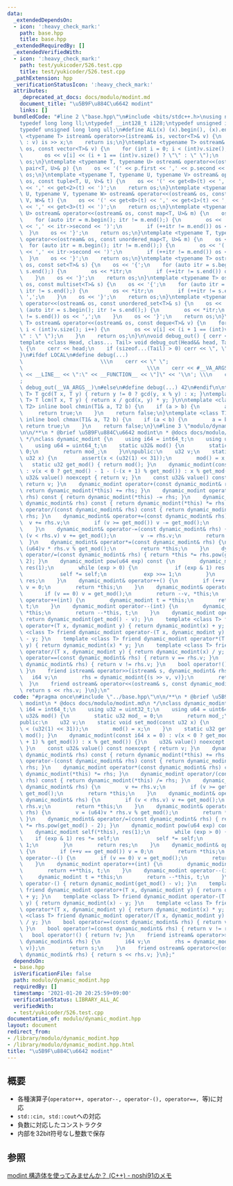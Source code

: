 ```yaml
---
data:
  _extendedDependsOn:
  - icon: ':heavy_check_mark:'
    path: base.hpp
    title: base.hpp
  _extendedRequiredBy: []
  _extendedVerifiedWith:
  - icon: ':heavy_check_mark:'
    path: test/yukicoder/526.test.cpp
    title: test/yukicoder/526.test.cpp
  _pathExtension: hpp
  _verificationStatusIcon: ':heavy_check_mark:'
  attributes:
    _deprecated_at_docs: docs/modulo/modint.md
    document_title: "\u5B9F\u884C\u6642 modint"
    links: []
  bundledCode: "#line 2 \"base.hpp\"\n#include <bits/stdc++.h>\nusing namespace std;\n\
    typedef long long ll;\ntypedef __int128_t i128;\ntypedef unsigned int uint;\n\
    typedef unsigned long long ull;\n#define ALL(x) (x).begin(), (x).end()\n\ntemplate\
    \ <typename T> istream& operator>>(istream& is, vector<T>& v) {\n    for (T& x\
    \ : v) is >> x;\n    return is;\n}\ntemplate <typename T> ostream& operator<<(ostream&\
    \ os, const vector<T>& v) {\n    for (int i = 0; i < (int)v.size(); i++) {\n \
    \       os << v[i] << (i + 1 == (int)v.size() ? \"\" : \" \");\n    }\n    return\
    \ os;\n}\ntemplate <typename T, typename U> ostream& operator<<(ostream& os, const\
    \ pair<T, U>& p) {\n    os << '(' << p.first << ',' << p.second << ')';\n    return\
    \ os;\n}\ntemplate <typename T, typename U, typename V> ostream& operator<<(ostream&\
    \ os, const tuple<T, U, V>& t) {\n    os << '(' << get<0>(t) << ',' << get<1>(t)\
    \ << ',' << get<2>(t) << ')';\n    return os;\n}\ntemplate <typename T, typename\
    \ U, typename V, typename W> ostream& operator<<(ostream& os, const tuple<T, U,\
    \ V, W>& t) {\n    os << '(' << get<0>(t) << ',' << get<1>(t) << ',' << get<2>(t)\
    \ << ',' << get<3>(t) << ')';\n    return os;\n}\ntemplate <typename T, typename\
    \ U> ostream& operator<<(ostream& os, const map<T, U>& m) {\n    os << '{';\n\
    \    for (auto itr = m.begin(); itr != m.end();) {\n        os << '(' << itr->first\
    \ << ',' << itr->second << ')';\n        if (++itr != m.end()) os << ',';\n  \
    \  }\n    os << '}';\n    return os;\n}\ntemplate <typename T, typename U> ostream&\
    \ operator<<(ostream& os, const unordered_map<T, U>& m) {\n    os << '{';\n  \
    \  for (auto itr = m.begin(); itr != m.end();) {\n        os << '(' << itr->first\
    \ << ',' << itr->second << ')';\n        if (++itr != m.end()) os << ',';\n  \
    \  }\n    os << '}';\n    return os;\n}\ntemplate <typename T> ostream& operator<<(ostream&\
    \ os, const set<T>& s) {\n    os << '{';\n    for (auto itr = s.begin(); itr !=\
    \ s.end();) {\n        os << *itr;\n        if (++itr != s.end()) os << ',';\n\
    \    }\n    os << '}';\n    return os;\n}\ntemplate <typename T> ostream& operator<<(ostream&\
    \ os, const multiset<T>& s) {\n    os << '{';\n    for (auto itr = s.begin();\
    \ itr != s.end();) {\n        os << *itr;\n        if (++itr != s.end()) os <<\
    \ ',';\n    }\n    os << '}';\n    return os;\n}\ntemplate <typename T> ostream&\
    \ operator<<(ostream& os, const unordered_set<T>& s) {\n    os << '{';\n    for\
    \ (auto itr = s.begin(); itr != s.end();) {\n        os << *itr;\n        if (++itr\
    \ != s.end()) os << ',';\n    }\n    os << '}';\n    return os;\n}\ntemplate <typename\
    \ T> ostream& operator<<(ostream& os, const deque<T>& v) {\n    for (int i = 0;\
    \ i < (int)v.size(); i++) {\n        os << v[i] << (i + 1 == (int)v.size() ? \"\
    \" : \" \");\n    }\n    return os;\n}\n\nvoid debug_out() { cerr << '\\n'; }\n\
    template <class Head, class... Tail> void debug_out(Head&& head, Tail&&... tail)\
    \ {\n    cerr << head;\n    if (sizeof...(Tail) > 0) cerr << \", \";\n    debug_out(move(tail)...);\n\
    }\n#ifdef LOCAL\n#define debug(...)                                          \
    \                         \\\n    cerr << \" \";                             \
    \                                        \\\n    cerr << #__VA_ARGS__ << \" :[\"\
    \ << __LINE__ << \":\" << __FUNCTION__ << \"]\" << '\\n'; \\\n    cerr << \" \"\
    ;                                                                     \\\n   \
    \ debug_out(__VA_ARGS__)\n#else\n#define debug(...) 42\n#endif\n\ntemplate <typename\
    \ T> T gcd(T x, T y) { return y != 0 ? gcd(y, x % y) : x; }\ntemplate <typename\
    \ T> T lcm(T x, T y) { return x / gcd(x, y) * y; }\n\ntemplate <class T1, class\
    \ T2> inline bool chmin(T1& a, T2 b) {\n    if (a > b) {\n        a = b;\n   \
    \     return true;\n    }\n    return false;\n}\ntemplate <class T1, class T2>\
    \ inline bool chmax(T1& a, T2 b) {\n    if (a < b) {\n        a = b;\n       \
    \ return true;\n    }\n    return false;\n}\n#line 3 \"modulo/dynamic_modint.hpp\"\
    \n\n/**\n * @brief \u5B9F\u884C\u6642 modint\n * @docs docs/modulo/modint.md\n\
    \ */\nclass dynamic_modint {\n    using i64 = int64_t;\n    using u32 = uint32_t;\n\
    \    using u64 = uint64_t;\n    static u32& mod() {\n        static u32 mod_ =\
    \ 0;\n        return mod_;\n    }\n\npublic:\n    u32 v;\n    static void set_mod(const\
    \ u32 x) {\n        assert(x < (u32(1) << 31));\n        mod() = x;\n    }\n \
    \   static u32 get_mod() { return mod(); }\n    dynamic_modint(const i64 x = 0)\
    \ : v(x < 0 ? get_mod() - 1 - (-(x + 1) % get_mod()) : x % get_mod()) {}\n   \
    \ u32& value() noexcept { return v; }\n    const u32& value() const noexcept {\
    \ return v; }\n    dynamic_modint operator+(const dynamic_modint& rhs) const {\
    \ return dynamic_modint(*this) += rhs; }\n    dynamic_modint operator-(const dynamic_modint&\
    \ rhs) const { return dynamic_modint(*this) -= rhs; }\n    dynamic_modint operator*(const\
    \ dynamic_modint& rhs) const { return dynamic_modint(*this) *= rhs; }\n    dynamic_modint\
    \ operator/(const dynamic_modint& rhs) const { return dynamic_modint(*this) /=\
    \ rhs; }\n    dynamic_modint& operator+=(const dynamic_modint& rhs) {\n      \
    \  v += rhs.v;\n        if (v >= get_mod()) v -= get_mod();\n        return *this;\n\
    \    }\n    dynamic_modint& operator-=(const dynamic_modint& rhs) {\n        if\
    \ (v < rhs.v) v += get_mod();\n        v -= rhs.v;\n        return *this;\n  \
    \  }\n    dynamic_modint& operator*=(const dynamic_modint& rhs) {\n        v =\
    \ (u64)v * rhs.v % get_mod();\n        return *this;\n    }\n    dynamic_modint&\
    \ operator/=(const dynamic_modint& rhs) { return *this *= rhs.pow(get_mod() -\
    \ 2); }\n    dynamic_modint pow(u64 exp) const {\n        dynamic_modint self(*this),\
    \ res(1);\n        while (exp > 0) {\n            if (exp & 1) res *= self;\n\
    \            self *= self;\n            exp >>= 1;\n        }\n        return\
    \ res;\n    }\n    dynamic_modint& operator++() {\n        if (++v == get_mod())\
    \ v = 0;\n        return *this;\n    }\n    dynamic_modint& operator--() {\n \
    \       if (v == 0) v = get_mod();\n        return --v, *this;\n    }\n    dynamic_modint\
    \ operator++(int) {\n        dynamic_modint t = *this;\n        return ++*this,\
    \ t;\n    }\n    dynamic_modint operator--(int) {\n        dynamic_modint t =\
    \ *this;\n        return --*this, t;\n    }\n    dynamic_modint operator-() {\
    \ return dynamic_modint(get_mod() - v); }\n    template <class T> friend dynamic_modint\
    \ operator+(T x, dynamic_modint y) { return dynamic_modint(x) + y; }\n    template\
    \ <class T> friend dynamic_modint operator-(T x, dynamic_modint y) { return dynamic_modint(x)\
    \ - y; }\n    template <class T> friend dynamic_modint operator*(T x, dynamic_modint\
    \ y) { return dynamic_modint(x) * y; }\n    template <class T> friend dynamic_modint\
    \ operator/(T x, dynamic_modint y) { return dynamic_modint(x) / y; }\n    bool\
    \ operator==(const dynamic_modint& rhs) { return v == rhs.v; }\n    bool operator!=(const\
    \ dynamic_modint& rhs) { return v != rhs.v; }\n    bool operator!() { return !v;\
    \ }\n    friend istream& operator>>(istream& s, dynamic_modint& rhs) {\n     \
    \   i64 v;\n        rhs = dynamic_modint{(s >> v, v)};\n        return s;\n  \
    \  }\n    friend ostream& operator<<(ostream& s, const dynamic_modint& rhs) {\
    \ return s << rhs.v; }\n};\n"
  code: "#pragma once\n#include \"../base.hpp\"\n\n/**\n * @brief \u5B9F\u884C\u6642\
    \ modint\n * @docs docs/modulo/modint.md\n */\nclass dynamic_modint {\n    using\
    \ i64 = int64_t;\n    using u32 = uint32_t;\n    using u64 = uint64_t;\n    static\
    \ u32& mod() {\n        static u32 mod_ = 0;\n        return mod_;\n    }\n\n\
    public:\n    u32 v;\n    static void set_mod(const u32 x) {\n        assert(x\
    \ < (u32(1) << 31));\n        mod() = x;\n    }\n    static u32 get_mod() { return\
    \ mod(); }\n    dynamic_modint(const i64 x = 0) : v(x < 0 ? get_mod() - 1 - (-(x\
    \ + 1) % get_mod()) : x % get_mod()) {}\n    u32& value() noexcept { return v;\
    \ }\n    const u32& value() const noexcept { return v; }\n    dynamic_modint operator+(const\
    \ dynamic_modint& rhs) const { return dynamic_modint(*this) += rhs; }\n    dynamic_modint\
    \ operator-(const dynamic_modint& rhs) const { return dynamic_modint(*this) -=\
    \ rhs; }\n    dynamic_modint operator*(const dynamic_modint& rhs) const { return\
    \ dynamic_modint(*this) *= rhs; }\n    dynamic_modint operator/(const dynamic_modint&\
    \ rhs) const { return dynamic_modint(*this) /= rhs; }\n    dynamic_modint& operator+=(const\
    \ dynamic_modint& rhs) {\n        v += rhs.v;\n        if (v >= get_mod()) v -=\
    \ get_mod();\n        return *this;\n    }\n    dynamic_modint& operator-=(const\
    \ dynamic_modint& rhs) {\n        if (v < rhs.v) v += get_mod();\n        v -=\
    \ rhs.v;\n        return *this;\n    }\n    dynamic_modint& operator*=(const dynamic_modint&\
    \ rhs) {\n        v = (u64)v * rhs.v % get_mod();\n        return *this;\n   \
    \ }\n    dynamic_modint& operator/=(const dynamic_modint& rhs) { return *this\
    \ *= rhs.pow(get_mod() - 2); }\n    dynamic_modint pow(u64 exp) const {\n    \
    \    dynamic_modint self(*this), res(1);\n        while (exp > 0) {\n        \
    \    if (exp & 1) res *= self;\n            self *= self;\n            exp >>=\
    \ 1;\n        }\n        return res;\n    }\n    dynamic_modint& operator++()\
    \ {\n        if (++v == get_mod()) v = 0;\n        return *this;\n    }\n    dynamic_modint&\
    \ operator--() {\n        if (v == 0) v = get_mod();\n        return --v, *this;\n\
    \    }\n    dynamic_modint operator++(int) {\n        dynamic_modint t = *this;\n\
    \        return ++*this, t;\n    }\n    dynamic_modint operator--(int) {\n   \
    \     dynamic_modint t = *this;\n        return --*this, t;\n    }\n    dynamic_modint\
    \ operator-() { return dynamic_modint(get_mod() - v); }\n    template <class T>\
    \ friend dynamic_modint operator+(T x, dynamic_modint y) { return dynamic_modint(x)\
    \ + y; }\n    template <class T> friend dynamic_modint operator-(T x, dynamic_modint\
    \ y) { return dynamic_modint(x) - y; }\n    template <class T> friend dynamic_modint\
    \ operator*(T x, dynamic_modint y) { return dynamic_modint(x) * y; }\n    template\
    \ <class T> friend dynamic_modint operator/(T x, dynamic_modint y) { return dynamic_modint(x)\
    \ / y; }\n    bool operator==(const dynamic_modint& rhs) { return v == rhs.v;\
    \ }\n    bool operator!=(const dynamic_modint& rhs) { return v != rhs.v; }\n \
    \   bool operator!() { return !v; }\n    friend istream& operator>>(istream& s,\
    \ dynamic_modint& rhs) {\n        i64 v;\n        rhs = dynamic_modint{(s >> v,\
    \ v)};\n        return s;\n    }\n    friend ostream& operator<<(ostream& s, const\
    \ dynamic_modint& rhs) { return s << rhs.v; }\n};"
  dependsOn:
  - base.hpp
  isVerificationFile: false
  path: modulo/dynamic_modint.hpp
  requiredBy: []
  timestamp: '2021-01-20 20:25:59+09:00'
  verificationStatus: LIBRARY_ALL_AC
  verifiedWith:
  - test/yukicoder/526.test.cpp
documentation_of: modulo/dynamic_modint.hpp
layout: document
redirect_from:
- /library/modulo/dynamic_modint.hpp
- /library/modulo/dynamic_modint.hpp.html
title: "\u5B9F\u884C\u6642 modint"
---
```

## 概要
- 各種演算子(`operator++, operator--, operator-(), operator==, `等)に対応
- `std::cin, std::cout`への対応
- 負数に対応したコンストラクタ
- 内部を32bit符号なし整数で保存

## 参照
[modint 構造体を使ってみませんか？ (C++) - noshi91のメモ](https://noshi91.hatenablog.com/entry/2019/03/31/174006)